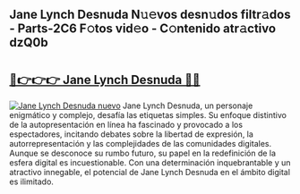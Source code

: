 ## Jane Lynch Desnuda N𝚞𝚎vos desn𝚞dos filtr𝚊dos - Parts-2C6 F𝚘tos vid𝚎o - C𝚘ntenido atr𝚊ctivo dzQ0b

# <h2><a href="http://mbbpde.tromn.icu/?c=Jane+Lynch+Desnuda">🔗👉👉👉 Jane Lynch Desnuda 🔗🔗</a></h2>

[![Jane Lynch Desnuda nuevo](https://i.imgur.com/pEAQMta.gif)](http://mbbpde.tromn.icu/?c=Jane+Lynch+Desnuda)
Jane Lynch Desnuda, un personaje enigmático y complejo, desafía las etiquetas simples. Su enfoque distintivo de la autopresentación en línea ha fascinado y provocado a los espectadores, incitando debates sobre la libertad de expresión, la autorrepresentación y las complejidades de las comunidades digitales. Aunque se desconoce su rumbo futuro, su papel en la redefinición de la esfera digital es incuestionable. Con una determinación inquebrantable y un atractivo innegable, el potencial de Jane Lynch Desnuda en el ámbito digital es ilimitado.
